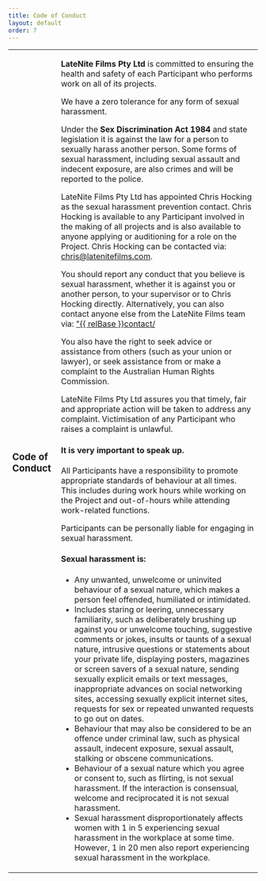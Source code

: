 ```yaml
---
title: Code of Conduct
layout: default
order: 7
---
```


<section>
    <article  id="about-us">
        <table>
            <tr><td><h3>Code of Conduct</h3></td><td>
                <p><strong>LateNite Films Pty Ltd</strong> is committed to ensuring the health and safety of each Participant who performs work on all of its projects.</p>
              <p>We have a zero tolerance for any form of sexual harassment.</p>
              <p>Under the <strong>Sex Discrimination Act 1984</strong> and state legislation it is against the law for a person to sexually harass another person. Some forms of sexual harassment, including sexual assault and indecent exposure, are also crimes and will be reported to the police.</p>
            <p>LateNite Films Pty Ltd has appointed Chris Hocking as the sexual harassment prevention contact. Chris Hocking is available to any Participant involved in the making of all projects and is also available to anyone applying or auditioning for a role on the Project. Chris Hocking can be contacted via: <a href="mailto:chris@latenitefilms.com">chris@latenitefilms.com</a>.</p>
            <p>You should report any conduct that you believe is sexual harassment, whether it is against you or another person, to your supervisor or to Chris Hocking directly. Alternatively, you can also contact anyone else from the LateNite Films team via: <a href="{{ relBase }}contact/" target="_contact">"{{ relBase }}contact/</a></p>
            <p>You also have the right to seek advice or assistance from others (such as your union or lawyer), or seek assistance from or make a complaint to the Australian Human Rights Commission.</p>
            <p>LateNite Films Pty Ltd assures you that timely, fair and appropriate action will be taken to address any complaint. Victimisation of any Participant who raises a complaint is unlawful.</p>
            <h4>It is very important to speak up.</h4>
            <p>All Participants have a responsibility to promote appropriate standards of behaviour at all times. This includes during work hours while working on the Project and out-of-hours while attending work-related functions.</p>
            <p>Participants can be personally liable for engaging in sexual harassment.
                <h4>Sexual harassment is:</h4>
                <ul>
                    <li>Any unwanted, unwelcome or uninvited behaviour of a sexual nature, which makes a person feel offended, humiliated or intimidated.</li>
                    <li>Includes staring or leering, unnecessary familiarity, such as deliberately brushing up against you or unwelcome touching, suggestive comments or jokes, insults or taunts of a sexual nature, intrusive questions or statements about your private life, displaying posters, magazines or screen savers of a sexual nature, sending sexually explicit emails or text messages, inappropriate advances on social networking sites, accessing sexually explicit internet sites, requests for sex or repeated unwanted requests to go out on dates.</li>
                    <li>Behaviour that may also be considered to be an offence under criminal law, such as physical assault, indecent exposure, sexual assault, stalking or obscene communications.</li>
                    <li>Behaviour of a sexual nature which you agree or consent to, such as flirting, is not sexual harassment. If the interaction is consensual, welcome and reciprocated it is not sexual harassment.</li>
                    <li>Sexual harassment disproportionately affects women with 1 in 5 experiencing sexual harassment in the workplace at some time. However, 1 in 20 men also report experiencing sexual harassment in the workplace.</li>
                </ul>
            </p>
        </td></tr>
            </table>
                    </article>
  </section>